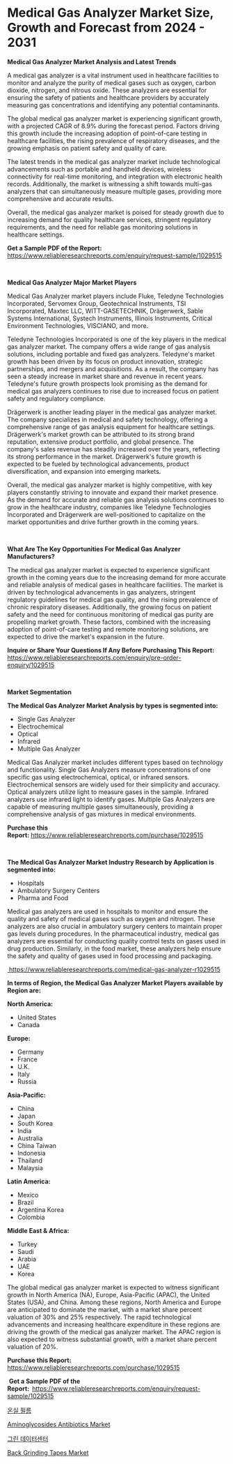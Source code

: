 <p><h1>Medical Gas Analyzer Market Size, Growth and Forecast from 2024 - 2031</h1></p><p><strong>Medical Gas Analyzer Market Analysis and Latest Trends</strong></p>
<p><p>A medical gas analyzer is a vital instrument used in healthcare facilities to monitor and analyze the purity of medical gases such as oxygen, carbon dioxide, nitrogen, and nitrous oxide. These analyzers are essential for ensuring the safety of patients and healthcare providers by accurately measuring gas concentrations and identifying any potential contaminants.</p><p>The global medical gas analyzer market is experiencing significant growth, with a projected CAGR of 8.9% during the forecast period. Factors driving this growth include the increasing adoption of point-of-care testing in healthcare facilities, the rising prevalence of respiratory diseases, and the growing emphasis on patient safety and quality of care.</p><p>The latest trends in the medical gas analyzer market include technological advancements such as portable and handheld devices, wireless connectivity for real-time monitoring, and integration with electronic health records. Additionally, the market is witnessing a shift towards multi-gas analyzers that can simultaneously measure multiple gases, providing more comprehensive and accurate results.</p><p>Overall, the medical gas analyzer market is poised for steady growth due to increasing demand for quality healthcare services, stringent regulatory requirements, and the need for reliable gas monitoring solutions in healthcare settings.</p></p>
<p><strong>Get a Sample PDF of the Report:&nbsp;</strong> <a href="https://www.reliableresearchreports.com/enquiry/request-sample/1029515">https://www.reliableresearchreports.com/enquiry/request-sample/1029515</a></p>
<p>&nbsp;</p>
<p><strong>Medical Gas Analyzer Major Market Players</strong></p>
<p><p>Medical Gas Analyzer market players include Fluke, Teledyne Technologies Incorporated, Servomex Group, Geotechnical Instruments, TSI Incorporated, Maxtec LLC, WITT-GASETECHNIK, Drägerwerk, Sable Systems International, Systech Instruments, Illinois Instruments, Critical Environment Technologies, VISCIANO, and more.</p><p>Teledyne Technologies Incorporated is one of the key players in the medical gas analyzer market. The company offers a wide range of gas analysis solutions, including portable and fixed gas analyzers. Teledyne's market growth has been driven by its focus on product innovation, strategic partnerships, and mergers and acquisitions. As a result, the company has seen a steady increase in market share and revenue in recent years. Teledyne's future growth prospects look promising as the demand for medical gas analyzers continues to rise due to increased focus on patient safety and regulatory compliance.</p><p>Drägerwerk is another leading player in the medical gas analyzer market. The company specializes in medical and safety technology, offering a comprehensive range of gas analysis equipment for healthcare settings. Drägerwerk's market growth can be attributed to its strong brand reputation, extensive product portfolio, and global presence. The company's sales revenue has steadily increased over the years, reflecting its strong performance in the market. Drägerwerk's future growth is expected to be fueled by technological advancements, product diversification, and expansion into emerging markets.</p><p>Overall, the medical gas analyzer market is highly competitive, with key players constantly striving to innovate and expand their market presence. As the demand for accurate and reliable gas analysis solutions continues to grow in the healthcare industry, companies like Teledyne Technologies Incorporated and Drägerwerk are well-positioned to capitalize on the market opportunities and drive further growth in the coming years.</p></p>
<p>&nbsp;</p>
<p><strong>What Are The Key Opportunities For Medical Gas Analyzer Manufacturers?</strong></p>
<p><p>The medical gas analyzer market is expected to experience significant growth in the coming years due to the increasing demand for more accurate and reliable analysis of medical gases in healthcare facilities. The market is driven by technological advancements in gas analyzers, stringent regulatory guidelines for medical gas quality, and the rising prevalence of chronic respiratory diseases. Additionally, the growing focus on patient safety and the need for continuous monitoring of medical gas purity are propelling market growth. These factors, combined with the increasing adoption of point-of-care testing and remote monitoring solutions, are expected to drive the market's expansion in the future.</p></p>
<p><strong>Inquire or Share Your Questions If Any Before Purchasing This Report:</strong> <a href="https://www.reliableresearchreports.com/enquiry/pre-order-enquiry/1029515">https://www.reliableresearchreports.com/enquiry/pre-order-enquiry/1029515</a></p>
<p>&nbsp;</p>
<p><strong>Market Segmentation</strong></p>
<p><strong>The Medical Gas Analyzer Market Analysis by types is segmented into:</strong></p>
<p><ul><li>Single Gas Analyzer</li><li>Electrochemical</li><li>Optical</li><li>Infrared</li><li>Multiple Gas Analyzer</li></ul></p>
<p><p>Medical Gas Analyzer market includes different types based on technology and functionality. Single Gas Analyzers measure concentrations of one specific gas using electrochemical, optical, or infrared sensors. Electrochemical sensors are widely used for their simplicity and accuracy. Optical analyzers utilize light to measure gases in the sample. Infrared analyzers use infrared light to identify gases. Multiple Gas Analyzers are capable of measuring multiple gases simultaneously, providing a comprehensive analysis of gas mixtures in medical environments.</p></p>
<p><strong>Purchase this Report:&nbsp;</strong><a href="https://www.reliableresearchreports.com/purchase/1029515">https://www.reliableresearchreports.com/purchase/1029515</a></p>
<p>&nbsp;</p>
<p><strong>The Medical Gas Analyzer Market Industry Research by Application is segmented into:</strong></p>
<p><ul><li>Hospitals</li><li>Ambulatory Surgery Centers</li><li>Pharma and Food</li></ul></p>
<p><p>Medical gas analyzers are used in hospitals to monitor and ensure the quality and safety of medical gases such as oxygen and nitrogen. These analyzers are also crucial in ambulatory surgery centers to maintain proper gas levels during procedures. In the pharmaceutical industry, medical gas analyzers are essential for conducting quality control tests on gases used in drug production. Similarly, in the food market, these analyzers help ensure the safety and quality of gases used in food processing and packaging.</p></p>
<p><a href="https://www.reliableresearchreports.com/medical-gas-analyzer-r1029515">&nbsp;https://www.reliableresearchreports.com/medical-gas-analyzer-r1029515</a></p>
<p><strong>In terms of Region, the Medical Gas Analyzer Market Players available by Region are:</strong></p>
<p>
    <p> <strong> North America: </strong>
        <ul>
            <li>United States</li>
            <li>Canada</li>
        </ul>
        </p> 
    <p> <strong> Europe: </strong>
        <ul>
            <li>Germany</li>
            <li>France</li>
            <li>U.K.</li>
            <li>Italy</li>
            <li>Russia</li>
        </ul>
        </p> 
    <p> <strong> Asia-Pacific: </strong>
        <ul>
            <li>China</li>
            <li>Japan</li>
            <li>South Korea</li>
            <li>India</li>
            <li>Australia</li>
            <li>China Taiwan</li>
            <li>Indonesia</li>
            <li>Thailand</li>
            <li>Malaysia</li>
        </ul>
        </p> 
    <p> <strong> Latin America: </strong>
        <ul>
            <li>Mexico</li>
            <li>Brazil</li>
            <li>Argentina Korea</li>
            <li>Colombia</li>
        </ul>
        </p> 
    <p> <strong> Middle East & Africa: </strong>
        <ul>
            <li>Turkey</li>
            <li>Saudi</li>
            <li>Arabia</li>
            <li>UAE</li>
            <li>Korea</li>
        </ul>
    </p>
    </p>
<p><p>The global medical gas analyzer market is expected to witness significant growth in North America (NA), Europe, Asia-Pacific (APAC), the United States (USA), and China. Among these regions, North America and Europe are anticipated to dominate the market, with a market share percent valuation of 30% and 25% respectively. The rapid technological advancements and increasing healthcare expenditure in these regions are driving the growth of the medical gas analyzer market. The APAC region is also expected to witness substantial growth, with a market share percent valuation of 20%.</p></p>
<p><strong>Purchase this Report: </strong><a href="https://www.reliableresearchreports.com/purchase/1029515">https://www.reliableresearchreports.com/purchase/1029515</a></p>
<p>&nbsp;<strong>Get a Sample PDF of the Report:&nbsp;&nbsp;</strong><a href="https://www.reliableresearchreports.com/enquiry/request-sample/1029515">https://www.reliableresearchreports.com/enquiry/request-sample/1029515</a></p>
<p><strong></strong></p>
<p><p><a href="https://github.com/valroy852/Market-Research-Report-List-1/blob/main/500361978666.md">온실 필름</a></p><p><a href="https://github.com/EbonyHane1955/Market-Research-Report-List-1/blob/main/aminoglycosides-antibiotics-market.md">Aminoglycosides Antibiotics Market</a></p><p><a href="https://github.com/royErdmtyan906778/Market-Research-Report-List-1/blob/main/990250678665.md">그린 데이터센터</a></p><p><a href="https://github.com/kathiaseamanalvaradovlprc2h/Market-Research-Report-List-2/blob/main/back-grinding-tapes-market.md">Back Grinding Tapes Market</a></p></p>